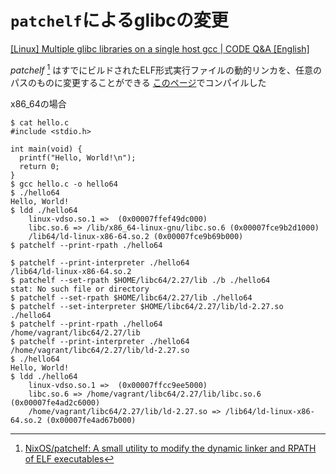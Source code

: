 <!-- TITLE: libc.so.6 -->
<!-- SUBTITLE: A quick summary of Libc So 6 -->

# `patchelf`によるglibcの変更

[\[Linux\] Multiple glibc libraries on a single host gcc | CODE Q&A \[English\]](https://code.i-harness.com/en/q/ced4b)

*patchelf* [^10] はすでにビルドされたELF形式実行ファイルの動的リンカを、任意のパスのものに変更することができる
[このページ](/ctf/techniques/pwn/libc-so-6/build-glibc)でコンパイルした


x86_64の場合

```console
$ cat hello.c 
#include <stdio.h>

int main(void) {
  printf("Hello, World!\n");
  return 0;
}
$ gcc hello.c -o hello64
$ ./hello64 
Hello, World!
$ ldd ./hello64
	linux-vdso.so.1 =>  (0x00007ffef49dc000)
	libc.so.6 => /lib/x86_64-linux-gnu/libc.so.6 (0x00007fce9b2d1000)
	/lib64/ld-linux-x86-64.so.2 (0x00007fce9b69b000)
$ patchelf --print-rpath ./hello64

$ patchelf --print-interpreter ./hello64
/lib64/ld-linux-x86-64.so.2
$ patchelf --set-rpath $HOME/libc64/2.27/lib ./b ./hello64
stat: No such file or directory
$ patchelf --set-rpath $HOME/libc64/2.27/lib ./hello64
$ patchelf --set-interpreter $HOME/libc64/2.27/lib/ld-2.27.so ./hello64
$ patchelf --print-rpath ./hello64
/home/vagrant/libc64/2.27/lib
$ patchelf --print-interpreter ./hello64
/home/vagrant/libc64/2.27/lib/ld-2.27.so
$ ./hello64
Hello, World!
$ ldd ./hello64
	linux-vdso.so.1 =>  (0x00007ffcc9ee5000)
	libc.so.6 => /home/vagrant/libc64/2.27/lib/libc.so.6 (0x00007fe4ad2c6000)
	/home/vagrant/libc64/2.27/lib/ld-2.27.so => /lib64/ld-linux-x86-64.so.2 (0x00007fe4ad67b000)

```


[^10]: [NixOS/patchelf: A small utility to modify the dynamic linker and RPATH of ELF executables](https://github.com/NixOS/patchelf)

